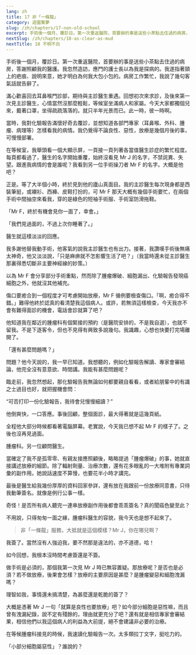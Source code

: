 ```yaml
---
lang: zh
title: 17 非「一條龍」
category: 遊園驚夢
slug: /zh/chapters/17-non-old-school
excerpt: 手術後一個月，覆診日。第一次重返醫院，首要辦的事是送些小茶點去住過的病房，答謝照顧我的醫護。
nextSlug: /zh/chapters/18-as-clear-as-mud
nextTitle: 18 不明不白
---
```


<p class="cn">手術後一個月，覆診日。第一次重返醫院，首要辦的事是送些小茶點去住過的病房，答謝照顧我的醫護。我忽然造訪，應門的護士長以為我是探病的。我遂指著頸上的疤痕、說明來意，她才明白為何我大包小包的。病房工作繁忙，我說了幾句客氣話就告辭了。

<p class="cn">滿心歡喜回去耳鼻喉門診部，期待與主診醫生重遇。回想初次來求診，及後來第一次見主診醫生，心情當然沒那麼輕鬆，等候室坐滿病人和家屬。今天大家都獨個兒來，戴著口罩，坐得疏疏落落的。就只半年光景而已。此一時，彼一時啊。

<p class="cn">當時，我對化驗報告滿懷好奇去覆診，並想知道各部門專家（耳鼻喉、外科、腫瘤、病理等）怎樣看我的病情。我仍覺得不論良性、惡性，放療是幾個月後的事，可慢慢部署。

<p class="cn">在等候室，我舉頭看一個大顯示屏，一頁接一頁列著各當值醫生診症的繁忙程度。每頁都看過了，醫生的名字開始重覆，始終沒看見 Mr J 的名字，不禁詫異、失望。跟進我病情的會是誰呢？我看到另一位手術操刀者 Mr F 的名字。大概是他吧？

<p class="cn">正是。等了大半個小時，終於見到他的廬山真面目。我的主診醫生每次現身都是西裝筆挺，或襯衫、西褲、皮鞋打扮的，可 Mr F 那天大概有幾個手術要忙，在兩個手術中間抽空來看我，穿的是綠色的短袖手術服、手術室防滑拖鞋。

<p class="cn">「Mr F，終於有機會見你一面了，幸會。」

<p class="cn">「我們見過面的，不過上次你睡著了。」

<p class="cn">醫生就這樣淡淡的回應。

<p class="cn">我多謝他替我動手術，他客氣的說我主診醫生也有出力。接著，我讚嘆手術後無痛太神奇，他又淡淡說，「只是麻痹就不怎影響生活了吧？」（我當時還未從主診醫生那裏得悉切斷非主要神經線的妙策。）

<p class="cn">以為 Mr F 會分享部分手術重點，然而除了腫瘤爆破、細胞漏出、化驗報告發現癌細胞之外，他就沒其他補充。

<p class="cn">傷口要癒合到一個程度才可考慮開始放療，Mr F 循例要檢查傷口。「啊，癒合得不錯。」難得他終於認真的看清楚我這個病人。或許，若無須這樣檢查，今天我亦不會有難得面診的機會，電話會診就算了吧？

<p class="cn">他知道我在鄰近的腫瘤科有個緊接的預約（是醫院安排的，不是我自選），也就不留我。不是下逐客令，但也不見得有興致多說幾句。我識趣，心想也快要打完場離開了。

<p class="cn">「還有甚麼問題嗎？」

<p class="cn">問題？他今天說的，我一早已知道。我想聽的，例如化驗報告解讀、專家會審結論，他完全沒有意意欲、時間講。我能有甚麼問題呢？

<p class="cn">臨走前，我忽然想起，那化驗報告我無論如何都要親自看看，或者給朋輩中的有識之士過目也好，就把握機會問：

<q class="cn">可否打印一份化驗報告，我待會兒慢慢細讀？

<p class="cn">他倒爽快，一口答應。事後回顧，整個面診，最大得著就是這幾頁紙。

<p class="cn">全程他大部分時候都看著電腦屏幕。老實說，今天我已想不起 Mr F 的樣子了。之後也沒再見過面。

<p class="cn">腫瘤科。另一位顧問醫生。

<p class="cn">當確定了我不是孤零零、有親友接應照顧後，略略提過「腫瘤爆破」的事，她就直接講述放療的細節。除了輻射劑量、治療次數，還有花多眼亂的一大堆附有專業詞彙的副作用。她說話速度不算慢，也要花半小時才講完。

<p class="cn">最後是醫生給我幾份厚厚的資料回家參詳，還有放在我跟前一份放療同意書，只待我動筆簽名。就像是例行公事一樣。

<p class="cn">奇怪！是否所有病人聽完一連串放療副作用後都會乖乖簽名？真的聞癌色變至此？

<p class="cn">不用說，只得匆匆一面之緣，腫瘤科醫生的容貌，我今天也是想不起來了。

<blockquote class="cn">非「一條龍」服務，大抵就是這個模樣？Mr J，你在哪兒啊？</blockquote>

<p class="cn">我簽了。當然沒有人強迫我，要不然那是違法的，亦不道德，哈！

<p class="cn">如今回想，我根本沒時間考慮簽還是不簽。

<p class="cn">做手術是必須的，那個我第一次見 Mr J 時已無容置疑。那放療呢？是否也是必須？若不做放療，後果會怎樣？放療的主要原因是甚麼？是腫瘤變惡和細胞洩漏嗎？

<p class="cn">理智如我，事情還未搞清楚，為甚麼還是乾脆的簽了？

<p class="cn">大概是憑著 Mr J 一句「就算是良性也要放療」吧？如今部分細胞是惡性嘛，而且曾有洩漏紀錄，說不定有殘餘的，理由就更充分了吧？還有就是相信專家會審結果，相信他們以我這個病人的利益為大前提，絕不會建議非必要的治療。

<p class="cn">在等候腫瘤科接見的時候，我速讀化驗報告一次。太多類拉丁文字，挺吃力的。

<p class="cn">「小部分細胞屬惡性」？誰說的？